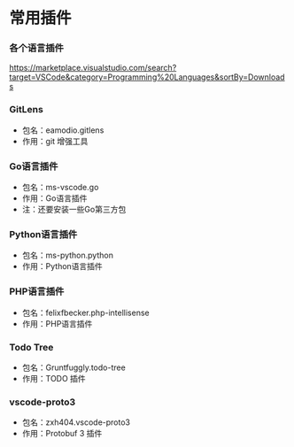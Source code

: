 # 常用插件

### 各个语言插件

<https://marketplace.visualstudio.com/search?target=VSCode&category=Programming%20Languages&sortBy=Downloads>

### GitLens

- 包名：eamodio.gitlens
- 作用：git 增强工具

### Go语言插件

- 包名：ms-vscode.go
- 作用：Go语言插件
- 注：还要安装一些Go第三方包

### Python语言插件

- 包名：ms-python.python
- 作用：Python语言插件

### PHP语言插件

- 包名：felixfbecker.php-intellisense
- 作用：PHP语言插件


### Todo Tree

- 包名：Gruntfuggly.todo-tree
- 作用：TODO 插件

### vscode-proto3

- 包名：zxh404.vscode-proto3
- 作用：Protobuf 3 插件
